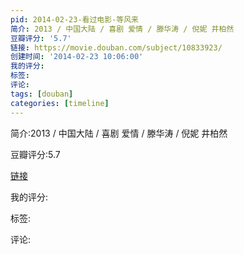 ```yaml
---
pid: 2014-02-23-看过电影-等风来
简介: 2013 / 中国大陆 / 喜剧 爱情 / 滕华涛 / 倪妮 井柏然
豆瓣评分: '5.7'
链接: https://movie.douban.com/subject/10833923/
创建时间: '2014-02-23 10:06:00'
我的评分:
标签:
评论:
tags: [douban]
categories: [timeline]
---
```

简介:2013 / 中国大陆 / 喜剧 爱情 / 滕华涛 / 倪妮 井柏然

豆瓣评分:5.7

[链接](https://movie.douban.com/subject/10833923/)

我的评分:

标签:

评论:

